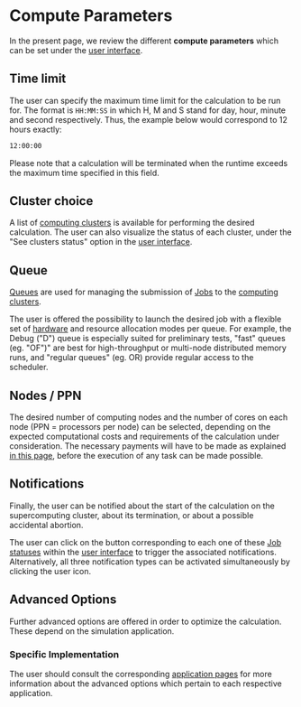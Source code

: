 # Compute Parameters

In the present page, we review the different **compute parameters** which can be set under the [user interface](overview.md).

## Time limit 
 
The user can specify the maximum time limit for the calculation to be run for. The format is `HH:MM:SS` in which H, M and S stand for day, hour, minute and second respectively. Thus, the example below would correspond to 12 hours exactly:

```bash
12:00:00
``` 

Please note that a calculation will be terminated when the runtime exceeds the maximum time specified in this field.

## Cluster choice

A list of [computing clusters](../clusters/overview.md) is available for performing the desired calculation. The user can also visualize the status of each cluster, under the "See clusters status" option in the [user interface](overview.md). 

## Queue

[Queues](../resource/overview.md) are used for managing the submission of [Jobs](../../jobs/overview.md) to the [computing clusters](../clusters/overview.md). 

The user is offered the possibility to launch the desired job with a flexible set of [hardware](../clusters/hardware.md) and resource allocation modes per queue. For example, the Debug ("D") queue is especially suited for preliminary tests, "fast" queues (eg. "OF")" are best for high-throughput or multi-node distributed memory runs, and "regular queues" (eg. OR) provide regular access to the scheduler.

## Nodes / PPN

The desired number of computing nodes and the number of cores on each node (PPN = processors per node) can be selected, depending on the expected computational costs and requirements of the calculation under consideration. The necessary payments will have to be made as explained [in this page](../../accounts/balance.md), before the execution of any task can be made possible.

## Notifications

Finally, the user can be notified about the start of the calculation on the supercomputing cluster, about its termination, or about a possible accidental abortion.
 
The user can click on the button corresponding to each one of these [Job statuses](../../jobs/status.md) within the [user interface](overview.md) to trigger the associated notifications. Alternatively, all three notification types can be activated simultaneously by clicking the user icon.  

## Advanced Options

Further advanced options are offered in order to optimize the calculation. These depend on the simulation application. 

### Specific Implementation

The user should consult the corresponding [application pages](../../software-directory/overview.md) for more information about the advanced options which pertain to each respective application.
